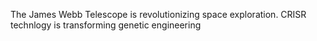 The James Webb Telescope is revolutionizing space exploration.
CRISR technlogy is transforming genetic engineering
